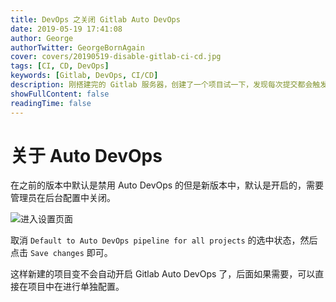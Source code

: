 ```yaml
---
title: DevOps 之关闭 Gitlab Auto DevOps
date: 2019-05-19 17:41:08
author: George
authorTwitter: GeorgeBornAgain
cover: covers/20190519-disable-gitlab-ci-cd.jpg
tags: [CI, CD, DevOps]
keywords: [Gitlab, DevOps, CI/CD]
description: 刚搭建完的 Gitlab 服务器，创建了一个项目试一下，发现每次提交都会触发一个 Job 并且都是失败的，不仅看起来很不舒服，而且对于一些统计也会造成一定影响。
showFullContent: false
readingTime: false
---
```

# 关于 Auto DevOps

在之前的版本中默认是禁用 Auto DevOps 的但是新版本中，默认是开启的，需要管理员在后台配置中关闭。

![进入设置页面](/article/gitlab-setting-ci.png)

取消 `Default to Auto DevOps pipeline for all projects` 的选中状态，然后点击 `Save changes` 即可。

这样新建的项目变不会自动开启 Gitlab Auto DevOps 了，后面如果需要，可以直接在项目中在进行单独配置。
